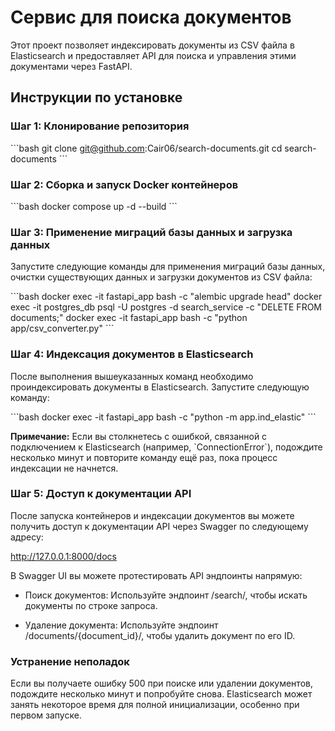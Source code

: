 # Сервис для поиска документов

Этот проект позволяет индексировать документы из CSV файла в Elasticsearch и предоставляет API для поиска и управления этими документами через FastAPI.

## Инструкции по установке

### Шаг 1: Клонирование репозитория

\`\`\`bash
git clone git@github.com:Cair06/search-documents.git
cd search-documents
\`\`\`

### Шаг 2: Сборка и запуск Docker контейнеров

\`\`\`bash
docker compose up -d --build
\`\`\`

### Шаг 3: Применение миграций базы данных и загрузка данных

Запустите следующие команды для применения миграций базы данных, очистки существующих данных и загрузки документов из CSV файла:

\`\`\`bash
docker exec -it fastapi_app bash -c "alembic upgrade head"
docker exec -it postgres_db psql -U postgres -d search_service -c "DELETE FROM documents;"
docker exec -it fastapi_app bash -c "python app/csv_converter.py"
\`\`\`

### Шаг 4: Индексация документов в Elasticsearch

После выполнения вышеуказанных команд необходимо проиндексировать документы в Elasticsearch. Запустите следующую команду:

\`\`\`bash
docker exec -it fastapi_app bash -c "python -m app.ind_elastic"
\`\`\`

**Примечание:** Если вы столкнетесь с ошибкой, связанной с подключением к Elasticsearch (например, \`ConnectionError\`), подождите несколько минут и повторите команду ещё раз, пока процесс индексации не начнется.

### Шаг 5: Доступ к документации API
После запуска контейнеров и индексации документов вы можете получить доступ к документации API через Swagger по следующему адресу:

http://127.0.0.1:8000/docs

В Swagger UI вы можете протестировать API эндпоинты напрямую:

- Поиск документов: Используйте эндпоинт /search/, чтобы искать документы по строке запроса.

- Удаление документа: Используйте эндпоинт /documents/{document_id}/, чтобы удалить документ по его ID.

### Устранение неполадок
Если вы получаете ошибку 500 при поиске или удалении документов, подождите несколько минут и попробуйте снова.
Elasticsearch может занять некоторое время для полной инициализации, особенно при первом запуске.
